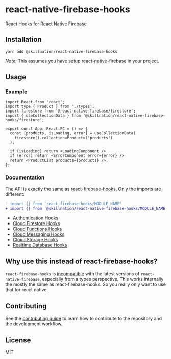 # react-native-firebase-hooks

React Hooks for React Native Firebase

## Installation

```
yarn add @skillnation/react-native-firebase-hooks
```

_Note:_ This assumes you have setup [react-native-firebase](https://rnfirebase.io/) in your project.

## Usage


### Example

```tsx
import React from 'react';
import type { Product } from './types';
import firestore from '@react-native-firebase/firestore';
import { useCollectionData } from '@skillnation/react-native-firebase-hooks/firestore';

export const App: React.FC = () => {
  const [products, isLoading, error] = useCollectionData(
    firestore().collection<Product>('products')
  );

  if (isLoading) return <LoadingComponent />
  if (error) return <ErrorComponent error={error} />
  return <ProductList products={products} />;
};

```

### Documentation

The API is exactly the same as [react-firebase-hooks](https://github.com/CSFrequency/react-firebase-hooks).
Only the imports are different:

```diff
- import {} from 'react-firebase-hooks/MODULE_NAME'
+ import {} from '@skillnation/react-native-firebase-hooks/MODULE_NAME'
```

- [Authentication Hooks](https://github.com/CSFrequency/react-firebase-hooks/tree/master/auth)
- [Cloud Firestore Hooks](https://github.com/CSFrequency/react-firebase-hooks/tree/master/firestore)
- [Cloud Functions Hooks](https://github.com/CSFrequency/react-firebase-hooks/tree/master/functions)
- [Cloud Messaging Hooks](https://github.com/CSFrequency/react-firebase-hooks/tree/master/messaging)
- [Cloud Storage Hooks](https://github.com/CSFrequency/react-firebase-hooks/tree/master/storage)
- [Realtime Database Hooks](https://github.com/CSFrequency/react-firebase-hooks/tree/master/database)

## Why use this instead of react-firebase-hooks?

`react-firebase-hooks` is [incompatible](https://github.com/CSFrequency/react-firebase-hooks/issues/181#issue-1046383491) with the latest versions of `react-native-firebase`, especially from a types perspective.
This works internally the mostly the same as react-firebase-hooks.
So you really only want to use that for react native.

## Contributing

See the [contributing guide](CONTRIBUTING.md) to learn how to contribute to the repository and the development workflow.

## License

MIT
